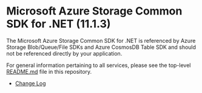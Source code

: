 # Microsoft Azure Storage Common SDK for .NET (11.1.3)

The Microsoft Azure Storage Common SDK for .NET is referenced by Azure Storage Blob/Queue/File SDKs and Azure CosmosDB Table SDK
and should not be referenced directly by your application.

For general information pertaining to all services, please see the top-level [README.md][readme-main] file in this repository.

- [Change Log][changelog]

[changelog]: Changelog.txt
[readme-main]: ../README.md